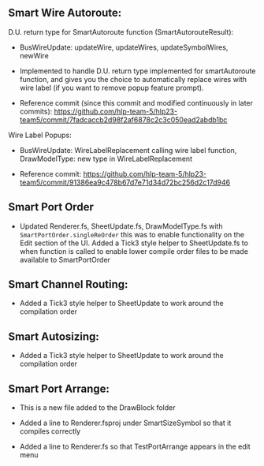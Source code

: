 ## Smart Wire Autoroute: 

D.U. return type for SmartAutoroute function (SmartAutorouteResult): 

* BusWireUpdate: updateWire, updateWires, updateSymbolWires, newWire  

* Implemented to handle D.U. return type implemented for smartAutoroute function, and gives you the choice to automatically replace wires with wire label (if you want to remove popup feature prompt).  

* Reference commit (since this commit and modified continuously in later commits): https://github.com/hlp-team-5/hlp23-team5/commit/7fadcaccb2d98f2af6878c2c3c050ead2abdb1bc  



Wire Label Popups: 
* BusWireUpdate: WireLabelReplacement calling wire label function, DrawModelType: new type in WireLabelReplacement 

* Reference commit: https://github.com/hlp-team-5/hlp23-team5/commit/91386ea9c478b67d7e71d34d72bc256d2c17d946 

 

## Smart Port Order 

* Updated Renderer.fs, SheetUpdate.fs, DrawModelType.fs with `SmartPortOrder.singleReOrder` this was to enable functionality on the Edit section of the UI. Added a Tick3 style helper to SheetUpdate.fs to when function is called to enable lower compile order files to be made available to SmartPortOrder 

 

## Smart Channel Routing: 

* Added a Tick3 style helper to SheetUpdate to work around the compilation order 

 

## Smart Autosizing: 

* Added a Tick3 style helper to SheetUpdate to work around the compilation order 

 

## Smart Port Arrange: 

* This is a new file added to the DrawBlock folder 

* Added a line to Renderer.fsproj under SmartSizeSymbol so that it compiles correctly 

* Added a line to Renderer.fs so that TestPortArrange appears in the edit menu 

 

 

 
